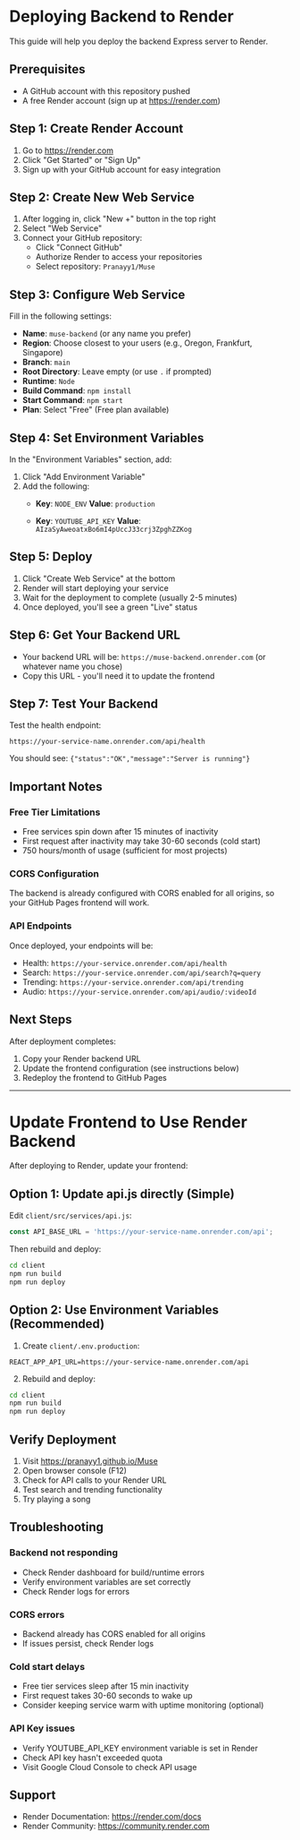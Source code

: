 # Deploying Backend to Render

This guide will help you deploy the backend Express server to Render.

## Prerequisites
- A GitHub account with this repository pushed
- A free Render account (sign up at https://render.com)

## Step 1: Create Render Account
1. Go to https://render.com
2. Click "Get Started" or "Sign Up"
3. Sign up with your GitHub account for easy integration

## Step 2: Create New Web Service
1. After logging in, click "New +" button in the top right
2. Select "Web Service"
3. Connect your GitHub repository:
   - Click "Connect GitHub"
   - Authorize Render to access your repositories
   - Select repository: `Pranayy1/Muse`

## Step 3: Configure Web Service
Fill in the following settings:

- **Name**: `muse-backend` (or any name you prefer)
- **Region**: Choose closest to your users (e.g., Oregon, Frankfurt, Singapore)
- **Branch**: `main`
- **Root Directory**: Leave empty (or use `.` if prompted)
- **Runtime**: `Node`
- **Build Command**: `npm install`
- **Start Command**: `npm start`
- **Plan**: Select "Free" (Free plan available)

## Step 4: Set Environment Variables
In the "Environment Variables" section, add:

1. Click "Add Environment Variable"
2. Add the following:
   - **Key**: `NODE_ENV`
     **Value**: `production`
   
   - **Key**: `YOUTUBE_API_KEY`
     **Value**: `AIzaSyAweoatxBo6mI4pUccJ33crj3ZpghZZKog`

## Step 5: Deploy
1. Click "Create Web Service" at the bottom
2. Render will start deploying your service
3. Wait for the deployment to complete (usually 2-5 minutes)
4. Once deployed, you'll see a green "Live" status

## Step 6: Get Your Backend URL
- Your backend URL will be: `https://muse-backend.onrender.com` (or whatever name you chose)
- Copy this URL - you'll need it to update the frontend

## Step 7: Test Your Backend
Test the health endpoint:
```
https://your-service-name.onrender.com/api/health
```

You should see: `{"status":"OK","message":"Server is running"}`

## Important Notes

### Free Tier Limitations
- Free services spin down after 15 minutes of inactivity
- First request after inactivity may take 30-60 seconds (cold start)
- 750 hours/month of usage (sufficient for most projects)

### CORS Configuration
The backend is already configured with CORS enabled for all origins, so your GitHub Pages frontend will work.

### API Endpoints
Once deployed, your endpoints will be:
- Health: `https://your-service.onrender.com/api/health`
- Search: `https://your-service.onrender.com/api/search?q=query`
- Trending: `https://your-service.onrender.com/api/trending`
- Audio: `https://your-service.onrender.com/api/audio/:videoId`

## Next Steps
After deployment completes:
1. Copy your Render backend URL
2. Update the frontend configuration (see instructions below)
3. Redeploy the frontend to GitHub Pages

---

# Update Frontend to Use Render Backend

After deploying to Render, update your frontend:

## Option 1: Update api.js directly (Simple)

Edit `client/src/services/api.js`:
```javascript
const API_BASE_URL = 'https://your-service-name.onrender.com/api';
```

Then rebuild and deploy:
```bash
cd client
npm run build
npm run deploy
```

## Option 2: Use Environment Variables (Recommended)

1. Create `client/.env.production`:
```
REACT_APP_API_URL=https://your-service-name.onrender.com/api
```

2. Rebuild and deploy:
```bash
cd client
npm run build
npm run deploy
```

## Verify Deployment
1. Visit https://pranayy1.github.io/Muse
2. Open browser console (F12)
3. Check for API calls to your Render URL
4. Test search and trending functionality
5. Try playing a song

## Troubleshooting

### Backend not responding
- Check Render dashboard for build/runtime errors
- Verify environment variables are set correctly
- Check Render logs for errors

### CORS errors
- Backend already has CORS enabled for all origins
- If issues persist, check Render logs

### Cold start delays
- Free tier services sleep after 15 min inactivity
- First request takes 30-60 seconds to wake up
- Consider keeping service warm with uptime monitoring (optional)

### API Key issues
- Verify YOUTUBE_API_KEY environment variable is set in Render
- Check API key hasn't exceeded quota
- Visit Google Cloud Console to check API usage

## Support
- Render Documentation: https://render.com/docs
- Render Community: https://community.render.com

